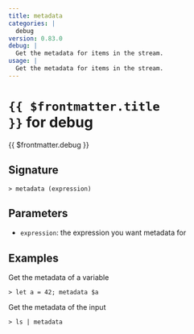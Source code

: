 ```yaml
---
title: metadata
categories: |
  debug
version: 0.83.0
debug: |
  Get the metadata for items in the stream.
usage: |
  Get the metadata for items in the stream.
---
```


# <code>{{ $frontmatter.title }}</code> for debug

<div class='command-title'>{{ $frontmatter.debug }}</div>

## Signature

```> metadata (expression)```

## Parameters

 -  `expression`: the expression you want metadata for

## Examples

Get the metadata of a variable
```shell
> let a = 42; metadata $a

```

Get the metadata of the input
```shell
> ls | metadata

```
